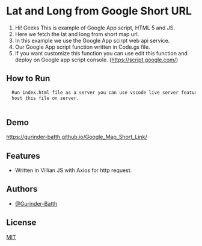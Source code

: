 
# Lat and Long from Google Short URL

1) Hi! Geeks This is example of Google App script, HTML 5 and JS.
2) Here we fetch the lat and long from short map url.
3) In this example we use the Google App scirpt web api service.
4) Our Google App script function written in Code.gs file.
5) If you want customize this function you can use edit this function and\
deploy on Google app script console. (https://script.google.com/)

## How to Run


```bash
  Run index.html file as a server you can use vscode live server feature or
  host this file on server.
  
```

## Demo

https://gurinder-batth.github.io/Google_Map_Short_Link/


## Features

-  Written in Villian JS with Axios for http request.


## Authors

- [@Gurinder-Batth](https://github.com/Gurinder-Batth/)


## License

[MIT](https://choosealicense.com/licenses/mit/)


